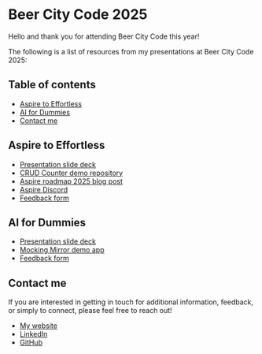 # Beer City Code 2025

Hello and thank you for attending Beer City Code this year!

The following is a list of resources from my presentations at Beer City Code 2025:

## Table of contents

- [Aspire to Effortless](#aspire-to-effortless)
- [AI for Dummies](#ai-for-dummies)
- [Contact me](#contact-me)

## Aspire to Effortless

- [Presentation slide deck](./files/aspiretoeffortless.pdf)
- [CRUD Counter demo repository](https://github.com/victorfrye/crudcounter)
- [Aspire roadmap 2025 blog post](https://victorfrye.com/blog/posts/aspire-roadmap-2025)
- [Aspire Discord](https://aka.ms/aspire-discord)
- [Feedback form](https://forms.cloud.microsoft/r/V60xbF9iRW)

## AI for Dummies

- [Presentation slide deck](./files/aifordummies.pdf)
- [Mocking Mirror demo app](https://github.com/victorfrye/mockingmirror)
- [Feedback form](https://forms.cloud.microsoft/r/PdYbrMsDDY)

## Contact me

If you are interested in getting in touch for additional information, feedback, or simply to connect, please feel free to reach out!

- [My website](https://victorfrye.com)
- [LinkedIn](https://www.linkedin.com/in/victorfrye)
- [GitHub](https://github.com/victorfrye)
